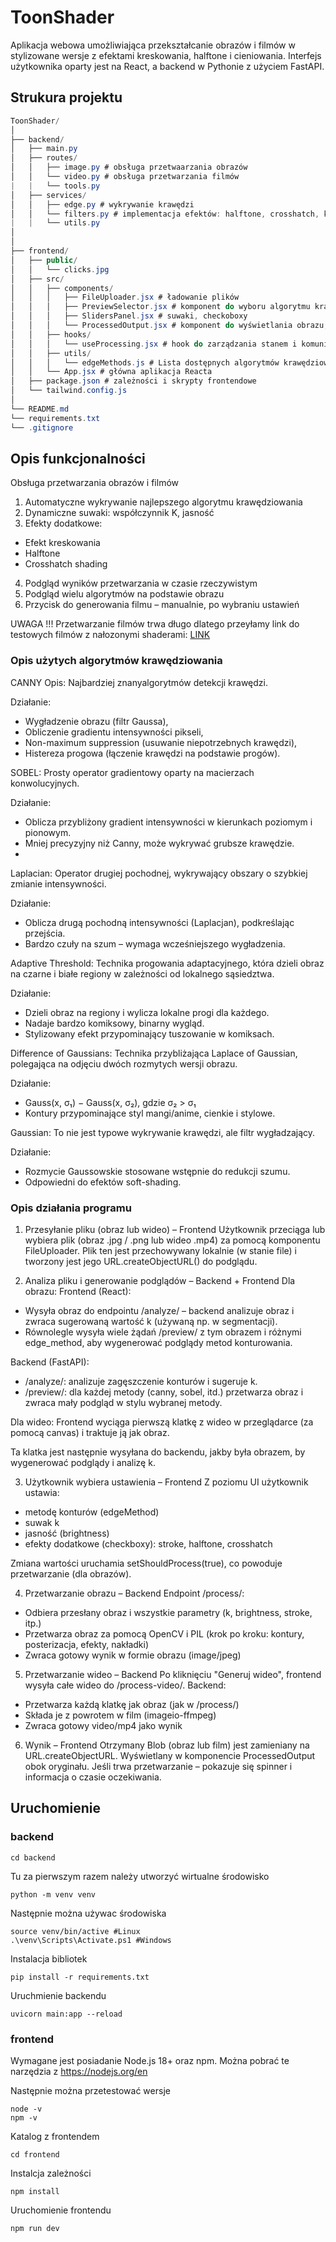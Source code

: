 # ToonShader
Aplikacja webowa umożliwiająca przekształcanie obrazów i filmów w stylizowane wersje z efektami kreskowania, halftone i cieniowania. Interfejs użytkownika oparty jest na React, a backend w Pythonie z użyciem FastAPI.
## Strukura projektu
```csharp
ToonShader/
│
├── backend/
│   ├── main.py
│   ├── routes/
│   │   ├── image.py # obsługa przetwaarzania obrazów 
│   │   └── video.py # obsługa przetwarzania filmów
|   |   └── tools.py
│   ├── services/
│   │   ├── edge.py # wykrywanie krawędzi
│   │   └── filters.py # implementacja efektów: halftone, crosshatch, kreskowanie
|   |   └── utils.py
│   
│
├── frontend/
│   ├── public/
│   │   └── clicks.jpg
│   ├── src/
│   │   ├── components/
│   │   │   ├── FileUploader.jsx # ładowanie plików
│   │   │   ├── PreviewSelector.jsx # komponent do wyboru algorytmu krawędzi na podstawie podglądów
│   │   │   ├── SlidersPanel.jsx # suwaki, checkoboxy
│   │   │   └── ProcessedOutput.jsx # komponent do wyświetlania obrazu, filmu
│   │   ├── hooks/
│   │   │   └── useProcessing.jsx # hook do zarządzania stanem i komunikacją z backendem
│   │   ├── utils/
│   │   │   └── edgeMethods.js # Lista dostępnych algorytmów krawędziowania
│   │   └── App.jsx # główna aplikacja Reacta
│   ├── package.json # zależności i skrypty frontendowe
│   └── tailwind.config.js
│
└── README.md
└── requirements.txt
└── .gitignore
```
## Opis funkcjonalności
Obsługa przetwarzania obrazów i filmów

1. Automatyczne wykrywanie najlepszego algorytmu krawędziowania
2. Dynamiczne suwaki: współczynnik K, jasność
3. Efekty dodatkowe:
  - Efekt kreskowania
  - Halftone 
  - Crosshatch shading
4. Podgląd wyników przetwarzania w czasie rzeczywistym
5. Podgląd wielu algorytmów na podstawie obrazu 
6. Przycisk do generowania filmu – manualnie, po wybraniu ustawień

UWAGA !!!
Przetwarzanie filmów trwa długo dlatego przeyłamy link do testowych filmów z nałozonymi shaderami: [LINK](https://drive.google.com/drive/folders/16re2vkY_t5D77moUd4ywdALqecKE4Xz9?usp=sharing)

### Opis użytych algorytmów krawędziowania
CANNY
Opis: Najbardziej znanyalgorytmów detekcji krawędzi.

Działanie:
- Wygładzenie obrazu (filtr Gaussa),
- Obliczenie gradientu intensywności pikseli,
- Non-maximum suppression (usuwanie niepotrzebnych krawędzi),
- Histereza progowa (łączenie krawędzi na podstawie progów).

SOBEL: Prosty operator gradientowy oparty na macierzach konwolucyjnych.

Działanie:
- Oblicza przybliżony gradient intensywności w kierunkach poziomym i pionowym.
- Mniej precyzyjny niż Canny, może wykrywać grubsze krawędzie.
- 
Laplacian: Operator drugiej pochodnej, wykrywający obszary o szybkiej zmianie intensywności.

Działanie:
- Oblicza drugą pochodną intensywności (Laplacjan), podkreślając przejścia.
- Bardzo czuły na szum – wymaga wcześniejszego wygładzenia.

Adaptive Threshold: Technika progowania adaptacyjnego, która dzieli obraz na czarne i białe regiony w zależności od lokalnego sąsiedztwa.

Działanie:
- Dzieli obraz na regiony i wylicza lokalne progi dla każdego.
- Nadaje bardzo komiksowy, binarny wygląd.
- Stylizowany efekt przypominający tuszowanie w komiksach.

Difference of Gaussians: Technika przybliżająca Laplace of Gaussian, polegająca na odjęciu dwóch rozmytych wersji obrazu.

Działanie:
- Gauss(x, σ₁) − Gauss(x, σ₂), gdzie σ₂ > σ₁
- Kontury przypominające styl mangi/anime, cienkie i stylowe.

Gaussian: To nie jest typowe wykrywanie krawędzi, ale filtr wygładzający.

Działanie:
- Rozmycie Gaussowskie stosowane wstępnie do redukcji szumu.
- Odpowiedni do efektów soft-shading.

### Opis działania programu
 1. Przesyłanie pliku (obraz lub wideo) – Frontend
Użytkownik przeciąga lub wybiera plik (obraz .jpg / .png lub wideo .mp4) za pomocą komponentu FileUploader. 
Plik ten jest przechowywany lokalnie (w stanie file) i tworzony jest jego URL.createObjectURL() do podglądu. 

2. Analiza pliku i generowanie podglądów – Backend + Frontend 
Dla obrazu: 
Frontend (React): 
- Wysyła obraz do endpointu /analyze/ – backend analizuje obraz i zwraca sugerowaną wartość k (używaną np. w segmentacji). 
- Równolegle wysyła wiele żądań /preview/ z tym obrazem i różnymi edge_method, aby wygenerować podglądy metod konturowania. 

Backend (FastAPI): 
- /analyze/: analizuje zagęszczenie konturów i sugeruje k. 
- /preview/: dla każdej metody (canny, sobel, itd.) przetwarza obraz i zwraca mały podgląd w stylu wybranej metody. 

Dla wideo: 
Frontend wyciąga pierwszą klatkę z wideo w przeglądarce (za pomocą canvas) i traktuje ją jak obraz. 

Ta klatka jest następnie wysyłana do backendu, jakby była obrazem, by wygenerować podglądy i analizę k. 

3. Użytkownik wybiera ustawienia – Frontend 
Z poziomu UI użytkownik ustawia: 
- metodę konturów (edgeMethod) 
- suwak k 
- jasność (brightness) 
- efekty dodatkowe (checkboxy): stroke, halftone, crosshatch 

Zmiana wartości uruchamia setShouldProcess(true), co powoduje przetwarzanie (dla obrazów). 

4. Przetwarzanie obrazu – Backend 
Endpoint /process/: 
- Odbiera przesłany obraz i wszystkie parametry (k, brightness, stroke, itp.)
- Przetwarza obraz za pomocą OpenCV i PIL (krok po kroku: kontury, posterizacja, efekty, nakładki)
- Zwraca gotowy wynik w formie obrazu (image/jpeg)

5. Przetwarzanie wideo – Backend
Po kliknięciu "Generuj wideo", frontend wysyła całe wideo do /process-video/.
Backend:
- Przetwarza każdą klatkę jak obraz (jak w /process/)
- Składa je z powrotem w film (imageio-ffmpeg)
- Zwraca gotowy video/mp4 jako wynik

6. Wynik – Frontend
Otrzymany Blob (obraz lub film) jest zamieniany na URL.createObjectURL.
Wyświetlany w komponencie ProcessedOutput obok oryginału.
Jeśli trwa przetwarzanie – pokazuje się spinner i informacja o czasie oczekiwania.

## Uruchomienie
  ### backend 
```
cd backend
```
Tu za pierwszym razem należy utworzyć wirtualne środowisko
```
python -m venv venv
```
Następnie można używac środowiska
```
source venv/bin/active #Linux
.\venv\Scripts\Activate.ps1 #Windows
```
Instalacja bibliotek
```
pip install -r requirements.txt
```
Uruchmienie backendu
```
uvicorn main:app --reload  
```

  ### frontend

Wymagane jest posiadanie Node.js 18+ oraz npm.
Można pobrać te narzędzia z https://nodejs.org/en

Następnie można przetestować wersje
```
node -v
npm -v
```
Katalog z frontendem
```
cd frontend
```
Instalcja zależności
```
npm install
```
Uruchomienie frontendu
```
npm run dev
```
